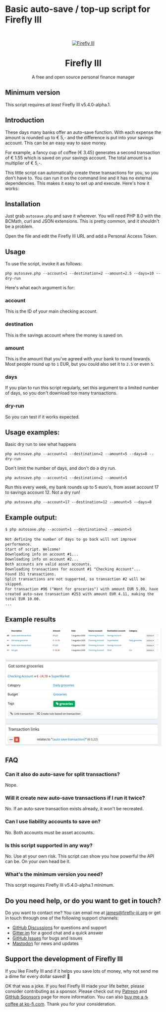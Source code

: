 # Basic auto-save / top-up script for Firefly III

<!-- PROJECT LOGO -->
<br />
<p align="center">
  <a href="https://firefly-iii.org/">
    <img src="https://raw.githubusercontent.com/firefly-iii/firefly-iii/develop/.github/assets/img/logo-small.png" alt="Firefly III" width="120" height="178">
  </a>
</p>
  <h1 align="center">Firefly III</h1>

  <p align="center">
    A free and open source personal finance manager
    <br />
  </p>
<!--- END PROJECT LOGO -->

## Minimum version

This script requires *at least* Firefly III v5.4.0-alpha.1.

## Introduction

These days many banks offer an auto-save function. With each expense the amount is rounded up to € 5,- and the difference is put into your savings account. This can be an easy way to save money.

For example, a fancy cup of coffee (€ 3.45) generates a second transaction of € 1.55 which is saved on your savings account. The total amount is a multiplier of € 5,-.

This little script can automatically create these transactions for you, so you don't have to. You can run it on the command line and it has no external dependencies. This makes it easy to set up and execute. Here's how it works:

## Installation

Just grab `autosave.php` and save it wherever. You will need PHP 8.0 with the BCMath, curl and JSON extensions. This is pretty common, and it shouldn't be a problem.

Open the file and edit the Firefly III URL and add a Personal Access Token.

## Usage

To use the script, invoke it as follows:

```shell script
php autosave.php --account=1 --destination=2 --amount=2.5 --days=10 --dry-run 
```

Here's what each argument is for:

### account

This is the ID of your main checking account.

### destination

This is the savings account where the money is saved on.

### amount

This is the amount that you've agreed with your bank to round towards. Most people round up to `1` EUR, but you could also set it to `2.5` or even `5`.

### days

If you plan to run this script regularly, set this argument to a limited number of days, so you don't download too many transactions.

### dry-run

So you can test if it works expected.

## Usage examples:

Basic dry run to see what happens

```shell script
php autosave.php --account=1 --destination=2 --amount=5 --days=8 --dry-run 
```

Don't limit the number of days, and don't do a dry run.

```shell script
php autosave.php --account=1 --destination=2 --amount=5 
```

Run this every week, my bank rounds up to 5 euro's, from asset account 17 to savings account 12. Not a dry run! 

```shell script
php autosave.php --account=17 --destination=12 --amount=5 --days=8 
```

## Example output:

```shell script
$ php autosave.php --account=1 --destination=2 --amount=5

Not defining the number of days to go back will not improve performance.
Start of script. Welcome!
Downloading info on account #1...
Downloading info on account #2...
Both accounts are valid asset accounts.
Downloading transactions for account #1 "Checking Account"...
Found 151 transactions.
Split transactions are not supported, so transaction #2 will be skipped.
For transaction #96 ("Went for groceries") with amount EUR 5.89, have created auto-save transaction #253 with amount EUR 4.11, making the total EUR 10.00.
...
```

## Example results

![Example 1](i/example1.png)

![Example 2](i/example2.png)

## FAQ

### Can it also do auto-save for split transactions?

Nope.

### Will it create new auto-save transactions if I run it twice?

No. If an auto-save transaction exists already, it won't be recreated.

### Can I use liability accounts to save on?

No. Both accounts must be asset accounts.

### Is this script supported in any way?

No. Use at your own risk. This script can show you how powerful the API can be. On your own head be it.

### What's the minimum version you need?

This script requires Firefly III v5.4.0-alpha.1 minimum.

<!-- HELP TEXT -->

## Do you need help, or do you want to get in touch?

Do you want to contact me? You can email me at [james@firefly-iii.org](mailto:james@firefly-iii.org) or get in touch through one of the following support channels:

- [GitHub Discussions](https://github.com/firefly-iii/firefly-iii/discussions/) for questions and support
- [Gitter.im](https://gitter.im/firefly-iii/firefly-iii) for a good chat and a quick answer
- [GitHub Issues](https://github.com/firefly-iii/firefly-iii/issues) for bugs and issues
- <a rel="me" href="https://fosstodon.org/@ff3">Mastodon</a> for news and updates

<!-- END OF HELP TEXT -->

<!-- SPONSOR TEXT -->

## Support the development of Firefly III

If you like Firefly III and if it helps you save lots of money, why not send me a dime for every dollar saved! 🥳

OK that was a joke. If you feel Firefly III made your life better, please consider contributing as a sponsor. Please check out my [Patreon](https://www.patreon.com/jc5) and [GitHub Sponsors](https://github.com/sponsors/JC5) page for more information. You can also [buy me a ☕️ coffee at ko-fi.com](https://ko-fi.com/Q5Q5R4SH1). Thank you for your consideration.

<!-- END OF SPONSOR TEXT -->

